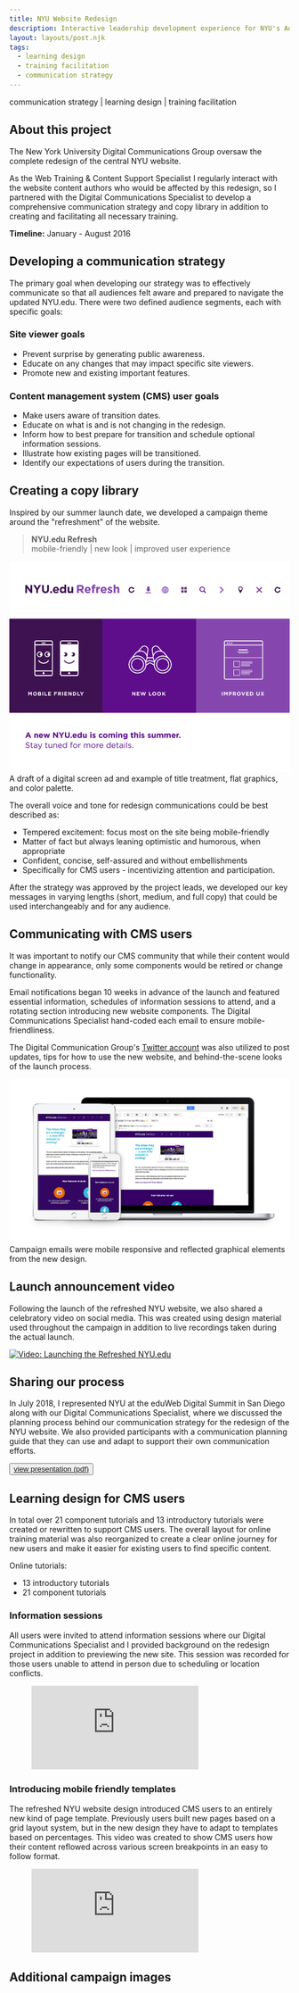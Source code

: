```yaml
---
title: NYU Website Redesign
description: Interactive leadership development experience for NYU's Administrative Management Council
layout: layouts/post.njk
tags:
  - learning design
  - training facilitation
  - communication strategy
---
```


communication strategy | learning design | training facilitation

## About this project

The New York University Digital Communications Group oversaw the complete redesign of the central NYU website.

As the Web Training & Content Support Specialist I regularly interact with the website content authors who would be affected by this redesign, so I partnered with the Digital Communications Specialist to develop a comprehensive communication strategy and copy library in addition to creating and facilitating all necessary training.

**Timeline:** January - August 2016

## Developing a communication strategy

The primary goal when developing our strategy was to effectively communicate so that all audiences felt aware and prepared to navigate the updated NYU.edu. There were two defined audience segments, each with specific goals:

### Site viewer goals

- Prevent surprise by generating public awareness.
- Educate on any changes that may impact specific site viewers.
- Promote new and existing important features.

### Content management system (CMS) user goals

- Make users aware of transition dates.
- Educate on what is and is not changing in the redesign.
- Inform how to best prepare for transition and schedule optional information sessions.
- Illustrate how existing pages will be transitioned.
- Identify our expectations of users during the transition.

## Creating a copy library

Inspired by our summer launch date, we developed a campaign theme around the "refreshment" of the website.

<blockquote>
<strong>NYU.edu Refresh</strong><br/>
mobile-friendly | new look | improved user experience
</blockquote>

![Draft digital screen ad](posts/nyu-website-redesign/img/refresh-digital-screen.png)
A draft of a digital screen ad and example of title treatment, flat graphics, and color palette.

The overall voice and tone for redesign communications could be best described as:

- Tempered excitement: focus most on the site being mobile-friendly
- Matter of fact but always leaning optimistic and humorous, when appropriate
- Confident, concise, self-assured and without embellishments
- Specifically for CMS users - incentivizing attention and participation.

After the strategy was approved by the project leads, we developed our key messages in varying lengths (short, medium, and full copy) that could be used interchangeably and for any audience.

## Communicating with CMS users

It was important to notify our CMS community that while their content would change in appearance, only some components would be retired or change functionality.

Email notifications began 10 weeks in advance of the launch and featured essential information, schedules of information sessions to attend, and a rotating section introducing new website components. The Digital Communications Specialist hand-coded each email to ensure mobile-friendliness.

The Digital Communication Group's [Twitter account](https://twitter.com/NYUdigicomm) was also utilized to post updates, tips for how to use the new website, and behind-the-scene looks of the launch process.

![Campaign email mockups](posts/nyu-website-redesign/img/nyu-refresh.jpg)
Campaign emails were mobile responsive and reflected graphical elements from the new design.

## Launch announcement video

Following the launch of the refreshed NYU website, we also shared a celebratory video on social media. This was created using design material used throughout the campaign in addition to live recordings taken during the actual launch.

[![Video: Launching the Refreshed NYU.edu](http://img.youtube.com/vi/Alc7AhymB9o/0.jpg)](http://www.youtube.com/watch?v=Alc7AhymB9o "Launching the Refreshed NYU.edu")

## Sharing our process

In July 2018, I represented NYU at the eduWeb Digital Summit in San Diego along with our Digital Communications Specialist, where we discussed the planning process behind our communication strategy for the redesign of the NYU website. We also provided participants with a communication planning guide that they can use and adapt to support their own communication efforts.

<button class="btn"><a href="{{ 'https://drive.google.com/open?id=1RkxrW5hiMCZPEOlwTxjhkT3zTNeM34kR' | url }}">view presentation (pdf)</a></button>

## Learning design for CMS users

In total over 21 component tutorials and 13 introductory tutorials were created or rewritten to support CMS users. The overall layout for online training material was also reorganized to create a clear online journey for new users and make it easier for existing users to find specific content.

Online tutorials:

- 13 introductory tutorials
- 21 component tutorials

### Information sessions

All users were invited to attend information sessions where our Digital Communications Specialist and I provided background on the redesign project in addition to previewing the new site. This session was recorded for those users unable to attend in person due to scheduling or location conflicts.

<!-- blank line -->
<figure class="video">
  <iframe src="https://www.youtube.com/embed/elSDkSizItc" frameborder="0" allowfullscreen="true"> </iframe>
</figure>
<!-- blank line -->

### Introducing mobile friendly templates

The refreshed NYU website design introduced CMS users to an entirely new kind of page template. Previously users built new pages based on a grid layout system, but in the new design they have to adapt to templates based on percentages. This video was created to show CMS users how their content reflowed across various screen breakpoints in an easy to follow format.

<!-- blank line -->
<figure class="video">
  <iframe src="https://www.youtube.com/embed/2wfCdF_lg2o" frameborder="0" allowfullscreen="true"> </iframe>
</figure>
<!-- blank line -->

## Additional campaign images
